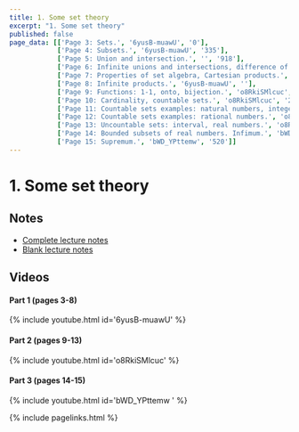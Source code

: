 ```yaml
---
title: 1. Some set theory
excerpt: "1. Some set theory"
published: false
page_data: [['Page 3: Sets.', '6yusB-muawU', '0'],
            ['Page 4: Subsets.', '6yusB-muawU', '335'],
            ['Page 5: Union and intersection.', '', '918'],
            ['Page 6: Infinite unions and intersections, difference of sets.', '6yusB-muawU', '1111'],
            ['Page 7: Properties of set algebra, Cartesian products.', '6yusB-muawU', '1661'],
            ['Page 8: Infinite products.', '6yusB-muawU', ''],
            ['Page 9: Functions: 1-1, onto, bijection.', 'o8RkiSMlcuc', '0'],
            ['Page 10: Cardinality, countable sets.', 'o8RkiSMlcuc', '232'],
            ['Page 11: Countable sets examples: natural numbers, integers.', 'o8RkiSMlcuc', '631'],
            ['Page 12: Countable sets examples: rational numbers.', 'o8RkiSMlcuc', '908'],
            ['Page 13: Uncountable sets: interval, real numbers.', 'o8RkiSMlcuc', '1503'],
            ['Page 14: Bounded subsets of real numbers. Infimum.', 'bWD_YPttemw', '0'],
            ['Page 15: Supremum.', 'bWD_YPttemw', '520']]
---
```


# 1. Some set theory

## Notes

* [Complete lecture notes]({{site.baseurl}}/assets/notes/mth427_notes_1.pdf)
* [Blank lecture notes]({{site.baseurl}}/assets/blank_notes/mth427_blanks_1.pdf)

## Videos

#### Part 1 (pages 3-8)

{% include youtube.html id='6yusB-muawU' %}

#### Part 2 (pages 9-13)

{% include youtube.html id='o8RkiSMlcuc' %}

#### Part 3 (pages 14-15)

{% include youtube.html id='bWD_YPttemw ' %}


{% include pagelinks.html %}
